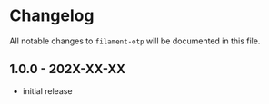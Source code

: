 # Changelog

All notable changes to `filament-otp` will be documented in this file.

## 1.0.0 - 202X-XX-XX

- initial release
